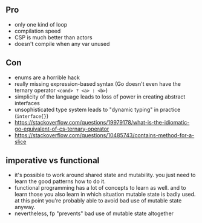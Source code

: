 ## Pro

- only one kind of loop
- compilation speed
- CSP is much better than actors
- doesn't compile when any var unused

## Con

- enums are a horrible hack
- really missing expression-based syntax (Go doesn't even have the ternary operator `<cond> ? <a> : <b>`)
- simplicity of the language leads to loss of power in creating abstract interfaces
- unsophisticated type system leads to "dynamic typing" in practice (`interface{}`)
- <https://stackoverflow.com/questions/19979178/what-is-the-idiomatic-go-equivalent-of-cs-ternary-operator>
- <https://stackoverflow.com/questions/10485743/contains-method-for-a-slice>

## imperative vs functional

- it's possible to work around shared state and mutability. you just need to learn the good patterns how to do it.
- functional programming has a lot of concepts to learn as well. and to learn those you also learn in which situation mutable state is badly used. at this point you're probably able to avoid bad use of mutable state anyway.
- nevertheless, fp "prevents" bad use of mutable state altogether
